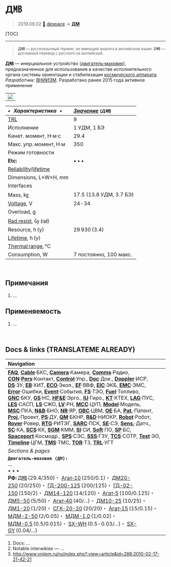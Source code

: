 # Д㎆
> 2019.08.02 [🚀](../index/index.md) [despace](index.md) → **[ДМ](iu.md)**

[TOC]

---

> <small>**Д㎆** — русскоязычный термин, не имеющий аналога в английском языке. **D㎆** — дословный перевод с русского на английский.</small>

**Д㎆** — инерциальное устройство ([двигатель‑маховик](iu.md)), предназначенное для использования в качестве исполнительного органа системы ориентации и стабилизации [космического аппарата](sc.md).  
*Разработчик:* [ВНИИЭМ](zz_vniiem.md). Разработано ранее 2015 года активное применение

| |
|:--|
|[![](f/iu/д/dmb_pic1_thumb.jpg)](f/iu/д/dmb_pic1.jpg)|

<small>

|*•    Характеристика    •*|*[Значение](si.md) <small>(Д㎆)</small>*|
|:--|:--|
|[TRL](trl.md)|9|
|Исполнение|1 УДМ, 1 БЭ|
|Кинет. момент, Н·м·с|29.4|
|Макс. упр. момент, Н·м|350|
|Режим готовности| |
|**Etc:**|• • •|
|[Reliability](qm.md)/[lifetime](lifetime.md)| |
|Dimensions, L×W×H, mm| |
|Interfaces| |
|Mass, ㎏|17.5 (13.8 УДМ, 3.7 БЭ)|
|[Voltage](voltage.md), V|24 ‑ 34|
|Overload, g| |
|[Rad.resist](ion_rad.md), ㏉ (㎭)| |
|Resource, h (y)|29 930 (3.4)|
|[Lifetime](lifetime.md), h (y)| |
|[Thermal range](tcs.md), ℃| |
|Consumption, W|7 постоянно, 100 макс.|

</small>



<p style="page-break-after:always"> </p>

## Примечания
   1. …



## Применяемость
   1. …



<p style="page-break-after:always"> </p>

## Docs & links (TRANSLATEME ALREADY)
|Navigation|
|:--|
|**[FAQ](faq.md)**, **[Cable](cable.md)**·БКС, **[Camera](cam.md)**·Камера, **[Comms](comms.md)**·Радио, **[CON](contact.md)·[Pers](person.md)**·Контакт, **[Control](control.md)**·Упр., **[Doc](doc.md)**·Док., **[Doppler](doppler.md)**·ИСР, **[DS](ds.md)**·ЗУ, **[EB](eb.md)**·ХИТ, **[ECO](ecology.md)**·Экол., **[EF](ef.md)**·ВВФ, **[ElC](elc.md)**·ЭКБ, **[EMC](emc.md)**·ЭМС, **[Error](error.md)**·Ошибки, **[Event](event.md)**·События, **[FS](fs.md)**·ТЭО, **[Fuel](fuel.md)**·Топливо, **[GNC](gnc.md)**·БКУ, **[GS](scs.md)**·НС, **[HF&E](hfe.md)**·Эрго., **[IU](iu.md)**·Гиро., **[KT](kt.md)**·КТЕХ, **[LAG](lag.md)**·ПУC, **[LES](les.md)**·САСП, **[LS](ls.md)**·СЖО, **[LV](lv.md)**·РН, **[MCC](mcc.md)**·ЦУП, **[Model](model.md)**·Модель, **[MSC](sc.md)**·ПКА, **[N&B](nnb.md)**·БНО, **[NR](nr.md)**·ЯР, **[OBC](obc.md)**·ЦВМ, **[OE](oe.md)**·БА, **[Pat.](патент.md)**·Патент, **[Proj.](project.md)**·Проект, **[PS](ps.md)**·ДУ, **[QM](qm.md)**·БКНР, **[R&D](rnd.md)**·НИОКР, **[Robot](robotics.md)**·Робот, **[Rover](rover.md)**·Ровер, **[RTG](rtg.md)**·РИТЭГ, **[SARC](sarc.md)**·ПСК, **[SE](se.md)**·СЭ, **[Sens.](sensor.md)**·Датч., **[SC](sc.md)**·КА, **[SCS](scs.md)**·КК, **[SGM](sgm.md)**·КММ, **[SI](si.md)**·СИ, **[Soft](soft.md)**·ПО, **[SP](sp.md)**·БС, **[Spaceport](spaceport.md)**·Космодр., **[SPS](sps.md)**·СЭС, **[SSS](sss.md)**·ГЗУ, **[TCS](tcs.md)**·СОТР, **[Test](test.md)**·ЭО, **[Timeline](timeline.md)**·ЦГМ, **[TMS](tms.md)**·ТМС, **[TOR](tor.md)**·ТЗ, **[TRL](trl.md)**·УГТ|
|*Sections & pages*|
|**`Двигатель‑маховик (ДМ):`**<br> …<br>• • •<br> **РФ:** [Д㎆](dmb.md) (29.4/350)・ [Агат‑10](agat_10.md) (250/0.1)・ [ДМ20-250](dm20_250.md) (20/250)・ [ГД-200-125](gd_200_125.md) (200/125)・ [ГД-02-150](gd_02_150.md) (150/2)・ [ДМ14-120](dm14_120.md) (14/120)・ [Агат‑5](agat_5.md) (100/0.125)・ [ДМ5-50](dm5_50.md) (5/50)・ [Агат‑40](agat_40.md) (40/…)・ [ДМ10-25](dm10_25.md) (10/25)・ [ДМ1-20](dm1_20.md) (1/20)・ [СГК-20-20](sgk_20_20.md) (20/20)・ [Агат‑15](agat_15.md) (15/0.15)・ [МДМ-2-50](mdm_2_50.md) (2/0.05)・ [МДМ-1,0](mdm_1_0.md) (1/0.02)・ [МДМ-0,5](mdm_0_5.md) (0.5/0.015)・ [SX-WH](sx_wh.md) (0.5 ‑ 0.03/…)・ [SX-GY](sx_gy.md) (0.04/…)|

   1. Docs: …
   1. Notable interwikies — …
   1. <http://www.vniiem.ru/ru/index.php?:view=article&id=288:2010-02-17-21-42-21>
